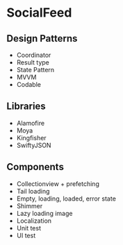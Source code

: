 # SocialFeed

## Design Patterns
- Coordinator
- Result type
- State Pattern
- MVVM
- Codable

## Libraries
- Alamofire
- Moya
- Kingfisher
- SwiftyJSON

## Components
- Collectionview + prefetching
- Tail loading
- Empty, loading, loaded, error state
- Shimmer
- Lazy loading image
- Localization
- Unit test
- UI test

